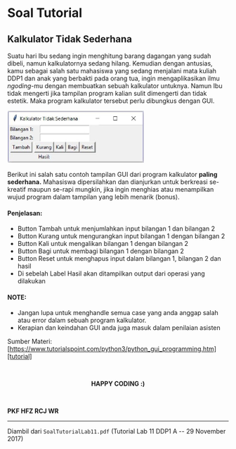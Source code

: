 # Soal Tutorial

## Kalkulator Tidak Sederhana

Suatu hari Ibu sedang ingin menghitung barang dagangan yang sudah dibeli, namun
kalkulatornya sedang hilang. Kemudian dengan antusias, kamu sebagai salah satu
mahasiswa yang sedang menjalani mata kuliah DDP1 dan anak yang berbakti pada
orang tua, ingin mengaplikasikan ilmu *ngoding*-mu dengan membuatkan sebuah
kalkulator untuknya. Namun Ibu tidak mengerti jika tampilan program kalian
sulit dimengerti dan tidak estetik. Maka program kalkulator tersebut perlu
dibungkus dengan GUI.

![kalkulator](image01.jpg)

Berikut ini salah satu contoh tampilan GUI dari program kalkulator **paling
sederhana.** Mahasiswa dipersilahkan dan dianjurkan untuk berkreasi se-kreatif
maupun se-rapi mungkin, jika ingin menghias atau menampilkan wujud program
dalam tampilan yang lebih menarik (bonus).

#### Penjelasan:

- Button Tambah untuk menjumlahkan input bilangan 1 dan bilangan 2
- Button Kurang untuk mengurangkan input bilangan 1 dengan bilangan 2
- Button Kali untuk mengalikan bilangan 1 dengan bilangan 2
- Button Bagi untuk membagi bilangan 1 dengan bilangan 2
- Button Reset untuk menghapus input dalam bilangan 1, bilangan 2 dan hasil
- Di sebelah Label Hasil akan ditampilkan output dari operasi yang dilakukan

#### NOTE:

- Jangan lupa untuk menghandle semua case yang anda anggap salah
  atau error dalam sebuah program kalkulator.
- Kerapian dan keindahan GUI anda juga masuk dalam penilaian asisten

Sumber Materi:
[https://www.tutorialspoint.com/python3/python_gui_programming.htm][tutorial]

<br>

<p style="text-align: center;"><strong>HAPPY CODING :)</strong></p>

<br>

**PKF HFZ RCJ WR**

---

Diambil dari `SoalTutorialLab11.pdf` (Tutorial Lab 11 DDP1 A
\-- 29 November 2017)

[tutorial]: https://www.tutorialspoint.com/python3/python_gui_programming.htm
